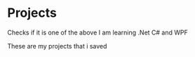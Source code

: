 # Projects
Checks if it is one of the above 
I am learning .Net C# and WPF

These are my projects that i saved
